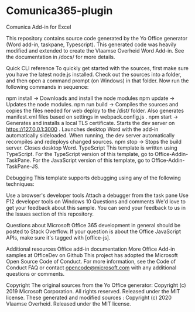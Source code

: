# Comunica365-plugin
Comunica Add-in for Excel

This repository contains source code generated by the Yo Office generator (Word add-in, taskpane, Typescript).
This generated code was heavily modified and extended to create the Vlaamse Overheid Word Add-in.
See the documentation in /docs/ for more details.

Quick CLI reference
To quickly get started with the sources, first make sure you have the latest node.js installed.
Check out the sources into a folder, and then open a command prompt (on Windows) in that folder.
Now run the following commands in sequence:

npm install → Downloads and install the node modules
npm update → Updates the node modules.
npm run build → Compiles the sources and copies the files needed for web deploy to the /dist/ folder. Also generates manifest.xml files based on settings in webpack.config.js .
npm start → Generates and installs a local TLS certificate. Starts the dev server on https://127.0.0.1:3000 . Launches desktop Word with the add-in automatically sideloaded. When running, the dev server automatically recompiles and redeploys changed sources.
npm stop → Stops the build server. Closes desktop Word.
TypeScript
This template is written using TypeScript.
For the TypeScript version of this template, go to Office-Addin-TaskPane.
For the JavaScript version of this template, go to Office-Addin-TaskPane-JS.

Debugging
This template supports debugging using any of the following techniques:

Use a browser's developer tools
Attach a debugger from the task pane
Use F12 developer tools on Windows 10
Questions and comments
We'd love to get your feedback about this sample. You can send your feedback to us in the Issues section of this repository.

Questions about Microsoft Office 365 development in general should be posted to Stack Overflow. If your question is about the Office JavaScript APIs, make sure it's tagged with  [office-js].

Additional resources
Office add-in documentation
More Office Add-in samples at OfficeDev on Github
This project has adopted the Microsoft Open Source Code of Conduct. For more information, see the Code of Conduct FAQ or contact opencode@microsoft.com with any additional questions or comments.

Copyright
The original sources from the Yo Office generator: Copyright (c) 2019 Microsoft Corporation. All rights reserved. Released under the MIT license. These generated and modified sources : Copyright (c) 2020 Vlaamse Overheid. Released under the MIT license.
